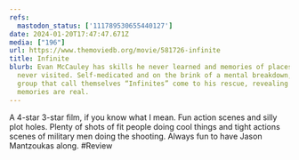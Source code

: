 ```yaml
---
refs:
  mastodon_status: ['111789530655440127']
date: 2024-01-20T17:47:47.671Z
media: ["196"]
url: https://www.themoviedb.org/movie/581726-infinite
title: Infinite
blurb: Evan McCauley has skills he never learned and memories of places he has
  never visited. Self-medicated and on the brink of a mental breakdown, a secret
  group that call themselves “Infinites” come to his rescue, revealing that his
  memories are real.
---
```


A 4-star 3-star film, if you know what I mean. Fun action scenes and silly plot holes. Plenty of shots of fit people doing cool things and tight actions scenes of military men doing the shooting. Always fun to have Jason Mantzoukas along. #Review
